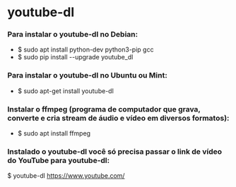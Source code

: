 # youtube-dl

### Para instalar o youtube-dl no Debian:

* $ sudo apt install python-dev python3-pip gcc
* $ sudo pip install --upgrade youtube_dl

### Para instalar o youtube-dl no Ubuntu ou Mint:

* $ sudo apt-get install youtube-dl

### Instalar o ffmpeg (programa de computador que grava, converte e cria stream de áudio e vídeo em diversos formatos):

* $ sudo apt install ffmpeg

### Instalado o youtube-dl você só precisa passar o link de vídeo do YouTube para youtube-dl:

$ youtube-dl https://www.youtube.com/
